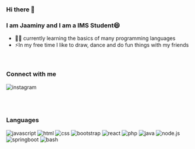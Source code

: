 ### Hi there 👋

<!--
**Jjaaminy/Jjaaminy** is a ✨ _special_ ✨ repository because its `README.md` (this file) appears on your GitHub profile.

Here are some ideas to get you started:

- 🔭 I’m currently working on ...
- 🌱 I’m currently learning ...
- 👯 I’m looking to collaborate on ...
- 🤔 I’m looking for help with ...
- 💬 Ask me about ...
- 📫 How to reach me: ...
- 😄 Pronouns: ...
- ⚡ Fun fact: ...
-->

### I am Jaaminy and I am a IMS Student😄 
- 👨‍💻 currently learning the basics of many programming languages
- ⚡In my free time I like to draw, dance and do fun things with my friends
<br>


### Connect with me
![instagram](https://img.shields.io/badge/Instagram-563D7C?style=for-the-badge&logo=instagram&logoColor=black)

<br>
<br>


### Languages
![javascript](https://img.shields.io/badge/JavaScript-F7DF1E?style=for-the-badge&logo=javascript&logoColor=black)
![html](https://img.shields.io/badge/HTML5-E34F26?style=for-the-badge&logo=html5&logoColor=white)
![css](https://img.shields.io/badge/CSS3-1572B6?style=for-the-badge&logo=css3&logoColor=white)
![bootstrap](https://img.shields.io/badge/Bootstrap-563D7C?style=for-the-badge&logo=bootstrap&logoColor=white)
![react](https://img.shields.io/badge/React-20232A?style=for-the-badge&logo=react&logoColor=61DAFB)
![php](https://img.shields.io/badge/PHP-777BB4?style=for-the-badge&logo=php&logoColor=white)
![java](https://img.shields.io/badge/Java-ED8B00?style=for-the-badge&logo=java&logoColor=white)
![node.js](https://img.shields.io/badge/Node.js-ED8B00?style=for-the-badge&logo=node&logoColor=white)
![springboot](https://img.shields.io/badge/SpringBoot-ED8B00?style=for-the-badge&logo=springboot&logoColor=white)
![bash](https://img.shields.io/badge/Bash-ED8B00?style=for-the-badge&logo=bash&logoColor=white)
<br>
<br>
